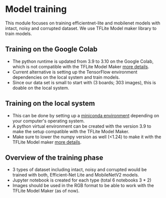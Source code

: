 # Model training

This module focuses on training efficientnet-lite and mobilenet models with intact, noisy and corrupted dataset. We use TFLite Model maker library to train models.

## Training on the Google Colab
*  The python runtime is updated from 3.9 to 3.10 on the Google Colab, which is not compatible with the TFLite Model Maker [more details](https://discuss.tensorflow.org/t/tflite-model-maker-installation/16577/21). 
*  Current alternative is setting up the TensorFlow environment dependencies on the local system and train models. 
*  Since our data set is small to start with (3 boards; 303 images), this is doable on the local system.

## Training on the local system
*  This can be done by setting up a [miniconda environment](https://docs.conda.io/en/latest/miniconda.html) depending on your computer's operating system. 
*  A python virtual environment can be created with the version 3.9 to make the setup compatible with the TFLite Model Maker. 
*  Make sure to lower the numpy version as well (<1.24) to make it with the TFLite Model maker [more details](https://discuss.tensorflow.org/t/tensorflow-lite-model-maker-import-errors/14896).


## Overview of the training phase
*  3 types of dataset including intact, noisy and corrupted would be trained with both, Efficient-Net Lite and MobileNetV2 models. 
*  Jupyter notebook is created for each type (total 6 notebooks 3 * 2)
*  Images should be used in the RGB format to be able to work with the TFLite Model Maker (as of now).
